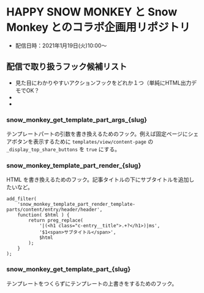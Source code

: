# HAPPY SNOW MONKEY と Snow Monkey とのコラボ企画用リポジトリ

- 配信日時：2021年1月19日(火)10:00〜

## 配信で取り扱うフック候補リスト
- 見た目にわかりやすいアクションフックをどれか１つ（単純にHTML出力デモでOK？
-
-

### snow_monkey_get_template_part_args_{slug}

テンプレートパートの引数を書き換えるためのフック。例えば固定ページにシェアボタンを表示するために `templates/view/content-page` の `_display_top_share_buttons` を `true` にする。

### snow_monkey_template_part_render_{slug}

HTML を書き換えるためのフック。記事タイトルの下にサブタイトルを追加したいなど。

```
add_filter(
	'snow_monkey_template_part_render_template-parts/content/entry/header/header',
	function( $html ) {
		return preg_replace(
			'|(<h1 class="c-entry__title">.+?</h1>)|ms',
			'$1<span>サブタイトル</span>',
			$html
		);
	}
);
```

### snow_monkey_get_template_part_{slug}

テンプレートをつくらずにテンプレートの上書きをするためのフック。
